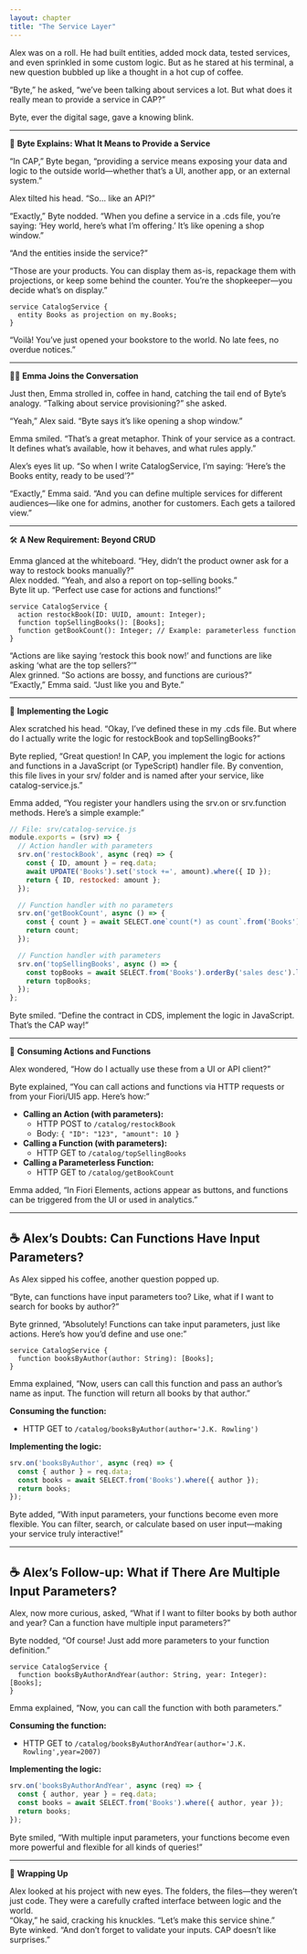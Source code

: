 ```yaml
---
layout: chapter
title: "The Service Layer"
---
```


Alex was on a roll. He had built entities, added mock data, tested services, and even sprinkled in some custom logic. But as he stared at his terminal, a new question bubbled up like a thought in a hot cup of coffee.

“Byte,” he asked, “we’ve been talking about services a lot. But what does it really mean to provide a service in CAP?”

Byte, ever the digital sage, gave a knowing blink.

---

🧠 **Byte Explains: What It Means to Provide a Service**

“In CAP,” Byte began, “providing a service means exposing your data and logic to the outside world—whether that’s a UI, another app, or an external system.”

Alex tilted his head. “So... like an API?”

“Exactly,” Byte nodded. “When you define a service in a .cds file, you’re saying: ‘Hey world, here’s what I’m offering.’ It’s like opening a shop window.”

“And the entities inside the service?”

“Those are your products. You can display them as-is, repackage them with projections, or keep some behind the counter. You’re the shopkeeper—you decide what’s on display.”

```cds
service CatalogService {
  entity Books as projection on my.Books;
}
```

“Voilà! You’ve just opened your bookstore to the world. No late fees, no overdue notices.”

---

👩‍💻 **Emma Joins the Conversation**

Just then, Emma strolled in, coffee in hand, catching the tail end of Byte’s analogy. “Talking about service provisioning?” she asked.

“Yeah,” Alex said. “Byte says it’s like opening a shop window.”

Emma smiled. “That’s a great metaphor. Think of your service as a contract. It defines what’s available, how it behaves, and what rules apply.”

Alex’s eyes lit up. “So when I write CatalogService, I’m saying: ‘Here’s the Books entity, ready to be used’?”

“Exactly,” Emma said. “And you can define multiple services for different audiences—like one for admins, another for customers. Each gets a tailored view.”

---

🛠️ **A New Requirement: Beyond CRUD**

Emma glanced at the whiteboard. “Hey, didn’t the product owner ask for a way to restock books manually?”  
Alex nodded. “Yeah, and also a report on top-selling books.”  
Byte lit up. “Perfect use case for actions and functions!”

```cds
service CatalogService {
  action restockBook(ID: UUID, amount: Integer);
  function topSellingBooks(): [Books];
  function getBookCount(): Integer; // Example: parameterless function
}
```

“Actions are like saying ‘restock this book now!’ and functions are like asking ‘what are the top sellers?’”  
Alex grinned. “So actions are bossy, and functions are curious?”  
“Exactly,” Emma said. “Just like you and Byte.”

---

📝 **Implementing the Logic**

Alex scratched his head. “Okay, I’ve defined these in my .cds file. But where do I actually write the logic for restockBook and topSellingBooks?”

Byte replied, “Great question! In CAP, you implement the logic for actions and functions in a JavaScript (or TypeScript) handler file. By convention, this file lives in your srv/ folder and is named after your service, like catalog-service.js.”

Emma added, “You register your handlers using the srv.on or srv.function methods. Here’s a simple example:”

```js
// File: srv/catalog-service.js
module.exports = (srv) => {
  // Action handler with parameters
  srv.on('restockBook', async (req) => {
    const { ID, amount } = req.data;
    await UPDATE('Books').set('stock +=', amount).where({ ID });
    return { ID, restocked: amount };
  });

  // Function handler with no parameters
  srv.on('getBookCount', async () => {
    const { count } = await SELECT.one`count(*) as count`.from('Books');
    return count;
  });

  // Function handler with parameters
  srv.on('topSellingBooks', async () => {
    const topBooks = await SELECT.from('Books').orderBy('sales desc').limit(5);
    return topBooks;
  });
};
```

Byte smiled. “Define the contract in CDS, implement the logic in JavaScript. That’s the CAP way!”

---

📝 **Consuming Actions and Functions**

Alex wondered, “How do I actually use these from a UI or API client?”

Byte explained, “You can call actions and functions via HTTP requests or from your Fiori/UI5 app. Here’s how:”

- **Calling an Action (with parameters):**
  - HTTP POST to `/catalog/restockBook`
  - Body: `{ "ID": "123", "amount": 10 }`
- **Calling a Function (with parameters):**
  - HTTP GET to `/catalog/topSellingBooks`
- **Calling a Parameterless Function:**
  - HTTP GET to `/catalog/getBookCount`

Emma added, “In Fiori Elements, actions appear as buttons, and functions can be triggered from the UI or used in analytics.”

---

## ☕ Alex’s Doubts: Can Functions Have Input Parameters?

As Alex sipped his coffee, another question popped up.

“Byte, can functions have input parameters too? Like, what if I want to search for books by author?”

Byte grinned, “Absolutely! Functions can take input parameters, just like actions. Here’s how you’d define and use one:”

```cds
service CatalogService {
  function booksByAuthor(author: String): [Books];
}
```

Emma explained, “Now, users can call this function and pass an author’s name as input. The function will return all books by that author.”

**Consuming the function:**
- HTTP GET to `/catalog/booksByAuthor(author='J.K. Rowling')`

**Implementing the logic:**
```js
srv.on('booksByAuthor', async (req) => {
  const { author } = req.data;
  const books = await SELECT.from('Books').where({ author });
  return books;
});
```

Byte added, “With input parameters, your functions become even more flexible. You can filter, search, or calculate based on user input—making your service truly interactive!”

---

## ☕ Alex’s Follow-up: What if There Are Multiple Input Parameters?

Alex, now more curious, asked, “What if I want to filter books by both author and year? Can a function have multiple input parameters?”

Byte nodded, “Of course! Just add more parameters to your function definition.”

```cds
service CatalogService {
  function booksByAuthorAndYear(author: String, year: Integer): [Books];
}
```

Emma explained, “Now, you can call the function with both parameters.”

**Consuming the function:**
- HTTP GET to `/catalog/booksByAuthorAndYear(author='J.K. Rowling',year=2007)`

**Implementing the logic:**
```js
srv.on('booksByAuthorAndYear', async (req) => {
  const { author, year } = req.data;
  const books = await SELECT.from('Books').where({ author, year });
  return books;
});
```

Byte smiled, “With multiple input parameters, your functions become even more powerful and flexible for all kinds of queries!”

---

🎯 **Wrapping Up**

Alex looked at his project with new eyes. The folders, the files—they weren’t just code. They were a carefully crafted interface between logic and the world.  
“Okay,” he said, cracking his knuckles. “Let’s make this service shine.”  
Byte winked. “And don’t forget to validate your inputs. CAP doesn’t like surprises.”
